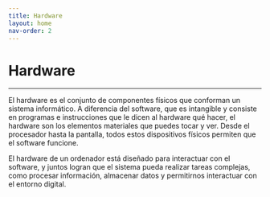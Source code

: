 ```yaml
---
title: Hardware
layout: home
nav-order: 2
---
```


# Hardware
---
El hardware es el conjunto de componentes físicos que conforman un sistema informático. A diferencia del software, que es intangible y consiste en programas e instrucciones que le dicen al hardware qué hacer, el hardware son los elementos materiales que puedes tocar y ver. Desde el procesador hasta la pantalla, todos estos dispositivos físicos permiten que el software funcione.

El hardware de un ordenador está diseñado para interactuar con el software, y juntos logran que el sistema pueda realizar tareas complejas, como procesar información, almacenar datos y permitirnos interactuar con el entorno digital.
